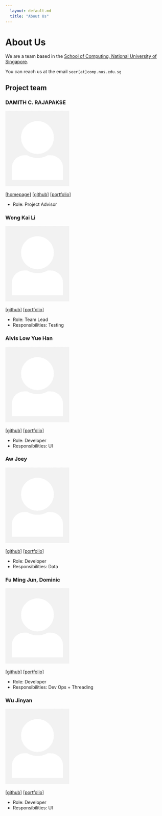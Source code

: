 ```yaml
---
  layout: default.md
  title: "About Us"
---
```


# About Us

We are a team based in the [School of Computing, National University of Singapore](http://www.comp.nus.edu.sg).

You can reach us at the email `seer[at]comp.nus.edu.sg`

## Project team

### DAMITH C. RAJAPAKSE

<img src="images/johndoe.png" width="200px">

[[homepage](http://www.comp.nus.edu.sg/~damithch)]
[[github](https://github.com/garywongkai)]
[[portfolio](team/johndoe.md)]

* Role: Project Advisor

### Wong Kai Li

<img src="images/johndoe.png" width="200px">

[[github](https://github.com/garywongkai)]
[[portfolio](team/johndoe.md)]

* Role: Team Lead
* Responsibilities: Testing

### Alvis Low Yue Han

<img src="images/johndoe.png" width="200px">

[[github](https://github.com/beefsausagee)]
[[portfolio](team/johndoe.md)]

* Role: Developer
* Responsibilities: UI

### Aw Joey

<img src="images/johndoe.png" width="200px">

[[github](https://github.com/AwJoey)] [[portfolio](team/johndoe.md)]

* Role: Developer
* Responsibilities: Data

### Fu Ming Jun, Dominic

<img src="images/johndoe.png" width="200px">

[[github](https://github.com/DominicFuMJ)]
[[portfolio](team/johndoe.md)]

* Role: Developer
* Responsibilities: Dev Ops + Threading

### Wu Jinyan

<img src="images/johndoe.png" width="200px">

[[github](https://github.com/Morninggloryyy)]
[[portfolio](team/johndoe.md)]

* Role: Developer
* Responsibilities: UI
